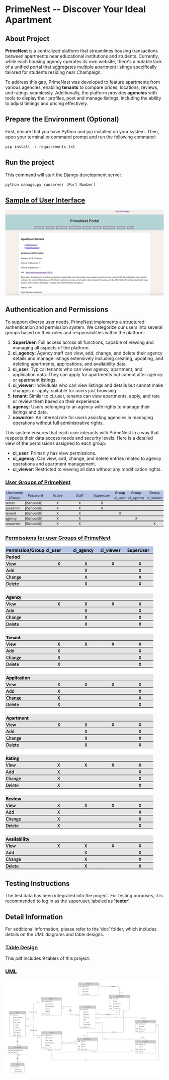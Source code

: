 # PrimeNest -- Discover Your Ideal Apartment

## About Project

**PrimeNest** is a centralized platform that streamlines housing transactions between apartments near educational institutions and students. Currently, while each housing agency operates its own website, there's a notable lack of a unified portal that aggregates multiple apartment listings specifically tailored for students residing near Champaign. 

To address this gap, PrimeNest was developed to feature apartments from various agencies, enabling **tenants** to compare prices, locations, reviews, and ratings seamlessly. Additionally, the platform provides **agencies** with tools to display their profiles, post and manage listings, including the ability to adjust timings and pricing effectively.

## Prepare the Environment (Optional)

First, ensure that you have Python and pip installed on your system. Then, open your terminal or command prompt and run the following command:

```bash
pip install -r requirements.txt
```

## Run the project

This command will start the Django development server.

```bash
python manage.py runserver [Port Number]
```

## [Sample of User Interface](https://github.com/moiralala/IS439_Django_Project/tree/main/wang_chenzhao_final_project/doc/UI_PrimeNest.png)
![UI_PrimeNest.png](wang_chenzhao_final_project%2Fdoc%2FUI_PrimeNest.png)


## Authentication and Permissions

To support diverse user needs, PrimeNest implements a structured authentication and permission system. We categorize our users into several groups based on their roles and responsibilities within the platform:

1. **SuperUser**: Full access across all functions, capable of viewing and managing all aspects of the platform.
2. **ci_agency**: Agency staff can view, add, change, and delete their agency details and manage listings extensively including creating, updating, and deleting apartments, applications, and availability data.
3. **ci_user**: Typical tenants who can view agency, apartment, and application data. They can apply for apartments but cannot alter agency or apartment listings.
4. **ci_viewer**: Individuals who can view listings and details but cannot make changes or apply, suitable for users just browsing.
5. **tenant**: Similar to ci_user, tenants can view apartments, apply, and rate or review them based on their experience.
6. **agency**: Users belonging to an agency with rights to manage their listings and data.
7. **coworker**: An internal role for users assisting agencies in managing operations without full administrative rights.

This system ensures that each user interacts with PrimeNest in a way that respects their data access needs and security levels. Here is a detailed view of the permissions assigned to each group:

- **ci_user**: Primarily has view permissions.
- **ci_agency**: Can view, add, change, and delete entries related to agency operations and apartment management.
- **ci_viewer**: Restricted to viewing all data without any modification rights.


### [User Groups of PrimeNest](https://github.com/moiralala/IS439_Django_Project/tree/main/wang_chenzhao_final_project/doc/users_for_PrimeNest.png)
![users_for_PrimeNest.png](wang_chenzhao_final_project%2Fdoc%2Fusers_for_PrimeNest.png)

### [Permissions for user Groups of PrimeNest](https://github.com/moiralala/IS439_Django_Project/tree/main/wang_chenzhao_final_project/doc/users_and_user_permission_for_PrimeNest.jpg)
![users_and_user_permission_for_PrimeNest.jpg](wang_chenzhao_final_project%2Fdoc%2Fusers_and_user_permission_for_PrimeNest.jpg)


## Testing Instructions

The test data has been integrated into the project. For testing purposes, it is recommended to log in as the superuser, labeled as **'tester'.**

## Detail Information

For additional information, please refer to the ‘doc’ folder, which includes details on the UML diagrams and table designs.

### [Table Design](https://github.com/moiralala/IS439_Django_Project/tree/main/wang_chenzhao_final_project/doc/Tables_PrimeNest.pdf)
This pdf includes 9 tables of this project.


### [UML](https://github.com/moiralala/IS439_Django_Project/tree/main/wang_chenzhao_final_project/doc/UML_PrimeNest.png)
![UML_PrimeNest.png](wang_chenzhao_final_project%2Fdoc%2FUML_PrimeNest.png)

